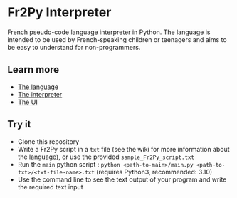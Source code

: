 # Fr2Py Interpreter
French pseudo-code language interpreter in Python. The language is intended to be used by French-speaking children or teenagers and aims to be easy to understand for non-programmers.

## Learn more
- [The language](https://github.com/TomMondor/Fr2Py-Interpreter/wiki/The-language)
- [The interpreter](https://github.com/TomMondor/Fr2Py-Interpreter/wiki/The-interpreter)
- [The UI](https://github.com/TomMondor/Fr2Py-Interpreter/wiki/The-UI)

## Try it
- Clone this repository
- Write a Fr2Py script in a `txt` file (see the wiki for more information about the language), or use the provided `sample_Fr2Py_script.txt`
- Run the `main` python script : `python <path-to-main>/main.py <path-to-txt>/<txt-file-name>.txt` (requires Python3, recommended: 3.10)
- Use the command line to see the text output of your program and write the required text input
